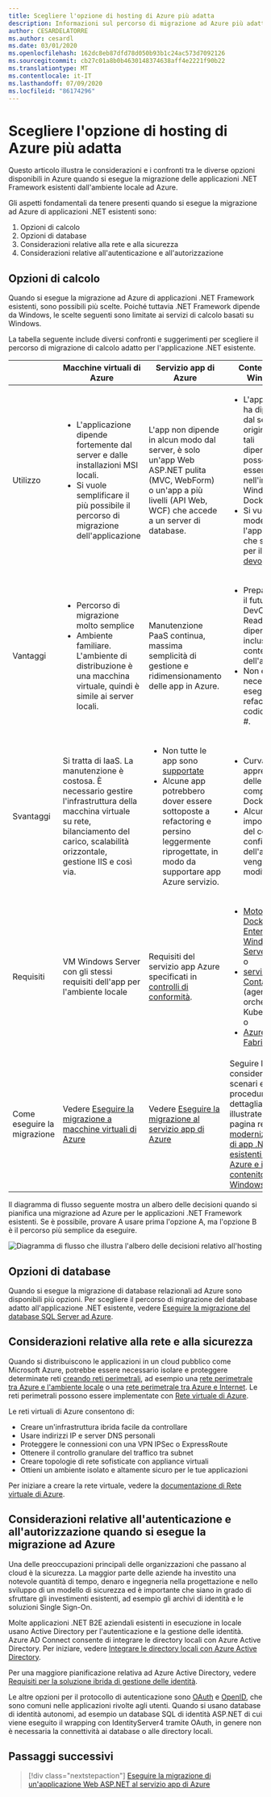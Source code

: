 ```yaml
---
title: Scegliere l'opzione di hosting di Azure più adatta
description: Informazioni sul percorso di migrazione ad Azure più adatto per l'applicazione Web ASP.NET.
author: CESARDELATORRE
ms.author: cesardl
ms.date: 03/01/2020
ms.openlocfilehash: 162dc8eb87dfd78d050b93b1c24ac573d7092126
ms.sourcegitcommit: cb27c01a8b0b4630148374638aff4e2221f90b22
ms.translationtype: MT
ms.contentlocale: it-IT
ms.lasthandoff: 07/09/2020
ms.locfileid: "86174296"
---
```

# <a name="choose-the-right-azure-hosting-option"></a>Scegliere l'opzione di hosting di Azure più adatta

Questo articolo illustra le considerazioni e i confronti tra le diverse opzioni disponibili in Azure quando si esegue la migrazione delle applicazioni .NET Framework esistenti dall'ambiente locale ad Azure.

Gli aspetti fondamentali da tenere presenti quando si esegue la migrazione ad Azure di applicazioni .NET esistenti sono:

1. Opzioni di calcolo
1. Opzioni di database
1. Considerazioni relative alla rete e alla sicurezza
1. Considerazioni relative all'autenticazione e all'autorizzazione

## <a name="compute-choices"></a>Opzioni di calcolo

Quando si esegue la migrazione ad Azure di applicazioni .NET Framework esistenti, sono possibili più scelte. Poiché tuttavia .NET Framework dipende da Windows, le scelte seguenti sono limitate ai servizi di calcolo basati su Windows.

La tabella seguente include diversi confronti e suggerimenti per scegliere il percorso di migrazione di calcolo adatto per l'applicazione .NET esistente.

|                 | Macchine virtuali di Azure | Servizio app di Azure | Contenitori di Windows |
|-----------------|-----------|-------------------|--------------------|
|Utilizzo      |<ul><li>L'applicazione dipende fortemente dal server e dalle installazioni MSI locali.</li><li>Si vuole semplificare il più possibile il percorso di migrazione dell'applicazione</li></ul>|L'app non dipende in alcun modo dal server, è solo un'app Web ASP.NET pulita (MVC, WebForm) o un'app a più livelli (API Web, WCF) che accede a un server di database. |<ul><li>L'applicazione ha dipendenze dal server originale, ma tali dipendenze possono essere incluse nell'immagine Windows di Docker.</li><li>Si vuole modernizzare l'app in modo che sia pronta per il [cloud devops](../../architecture/modernize-with-azure-containers/modernize-existing-apps-to-cloud-optimized/reasons-to-modernize-existing-net-apps-to-cloud-optimized-applications.md)</li></ul>|
|Vantaggi  |<ul><li>Percorso di migrazione molto semplice</li><li>Ambiente familiare. L'ambiente di distribuzione è una macchina virtuale, quindi è simile ai server locali.</li></ul> |Manutenzione PaaS continua, massima semplicità di gestione e ridimensionamento delle app in Azure. |<ul><li>Preparato per il futuro, cloud DevOps-Ready con dipendenze incluse nei contenitori dell'app.</li><li>Non è necessario eseguire il refactoring del codice .NET/C #.</li></ul> |
|Svantaggi             |Si tratta di IaaS. La manutenzione è costosa. È necessario gestire l'infrastruttura della macchina virtuale su rete, bilanciamento del carico, scalabilità orizzontale, gestione IIS e così via. |<ul><li>Non tutte le app sono [supportate](https://appmigration.microsoft.com/assessment)</li><li>Alcune app potrebbero dover essere sottoposte a refactoring e persino leggermente riprogettate, in modo da supportare app Azure servizio.</li></ul> |<ul><li>Curva di apprendimento delle competenze di Docker</li><li>Alcune impostazioni del codice e di configurazione dell'app vengono modificate</li></ul>|
|Requisiti |VM Windows Server con gli stessi requisiti dell'app per l'ambiente locale | Requisiti del servizio app Azure specificati in [controlli di conformità](https://github.com/Azure/App-Service-Migration-Assistant/wiki/Readiness-Checks). |<ul><li>[Motore Docker-Enterprise per Windows Server 2019](https://azuremarketplace.microsoft.com/marketplace/apps/cloud-infrastructure-services.docker-windows-2019)<br />o</li><li>[servizio Azure Container](https://azure.microsoft.com/services/container-service/) (agente di orchestrazione Kubernetes)<br />o<li>[Azure Service Fabric](https://azure.microsoft.com/services/service-fabric/)</li></ul> |
|Come eseguire la migrazione |Vedere [Eseguire la migrazione a macchine virtuali di Azure](vm.md) | Vedere [Eseguire la migrazione al servizio app di Azure](app-service.md) | Seguire le considerazioni, gli scenari e le procedure dettagliate illustrate nella pagina relativa alla [modernizzazione di app .NET esistenti con Azure e i contenitori di Windows eBook](https://aka.ms/liftandshiftwithcontainersebook) |

Il diagramma di flusso seguente mostra un albero delle decisioni quando si pianifica una migrazione ad Azure per le applicazioni .NET Framework esistenti. Se è possibile, provare A usare prima l'opzione A, ma l'opzione B è il percorso più semplice da eseguire.

![Diagramma di flusso che illustra l'albero delle decisioni relativo all'hosting](../media/migration/choose/decision-tree.png)

## <a name="database-choices"></a>Opzioni di database

Quando si esegue la migrazione di database relazionali ad Azure sono disponibili più opzioni. Per scegliere il percorso di migrazione del database adatto all'applicazione .NET esistente, vedere [Eseguire la migrazione del database SQL Server ad Azure](sql.md).

## <a name="networking-and-security-considerations"></a>Considerazioni relative alla rete e alla sicurezza

Quando si distribuiscono le applicazioni in un cloud pubblico come Microsoft Azure, potrebbe essere necessario isolare e proteggere determinate reti [creando reti perimetrali](/azure/architecture/reference-architectures/dmz/), ad esempio una [rete perimetrale tra Azure e l'ambiente locale](/azure/architecture/reference-architectures/dmz/secure-vnet-hybrid) o una [rete perimetrale tra Azure e Internet](/azure/architecture/reference-architectures/dmz/secure-vnet-dmz). Le reti perimetrali possono essere implementate con [Rete virtuale di Azure](/azure/virtual-network/virtual-networks-overview).

Le reti virtuali di Azure consentono di:

- Creare un'infrastruttura ibrida facile da controllare
- Usare indirizzi IP e server DNS personali
- Proteggere le connessioni con una VPN IPSec o ExpressRoute
- Ottenere il controllo granulare del traffico tra subnet
- Creare topologie di rete sofisticate con appliance virtuali
- Ottieni un ambiente isolato e altamente sicuro per le tue applicazioni

Per iniziare a creare la rete virtuale, vedere la [documentazione di Rete virtuale di Azure](/azure/virtual-network/).

## <a name="authentication-and-authorization-considerations-when-migrating-to-azure"></a>Considerazioni relative all'autenticazione e all'autorizzazione quando si esegue la migrazione ad Azure

Una delle preoccupazioni principali delle organizzazioni che passano al cloud è la sicurezza. La maggior parte delle aziende ha investito una notevole quantità di tempo, denaro e ingegneria nella progettazione e nello sviluppo di un modello di sicurezza ed è importante che siano in grado di sfruttare gli investimenti esistenti, ad esempio gli archivi di identità e le soluzioni Single Sign-On.

Molte applicazioni .NET B2E aziendali esistenti in esecuzione in locale usano Active Directory per l'autenticazione e la gestione delle identità. Azure AD Connect consente di integrare le directory locali con Azure Active Directory. Per iniziare, vedere [Integrare le directory locali con Azure Active Directory](/azure/active-directory/connect/active-directory-aadconnect).

Per una maggiore pianificazione relativa ad Azure Active Directory, vedere [Requisiti per la soluzione ibrida di gestione delle identità](/azure/active-directory/active-directory-hybrid-identity-design-considerations-business-needs).

Le altre opzioni per il protocollo di autenticazione sono [OAuth](https://en.wikipedia.org/wiki/OAuth) e [OpenID](https://en.wikipedia.org/wiki/OpenID), che sono comuni nelle applicazioni rivolte agli utenti. Quando si usano database di identità autonomi, ad esempio un database SQL di identità ASP.NET di cui viene eseguito il wrapping con IdentityServer4 tramite OAuth, in genere non è necessaria la connettività ai database o alle directory locali.

## <a name="next-steps"></a>Passaggi successivi

> [!div class="nextstepaction"]
> [Eseguire la migrazione di un'applicazione Web ASP.NET al servizio app di Azure](app-service.md)
